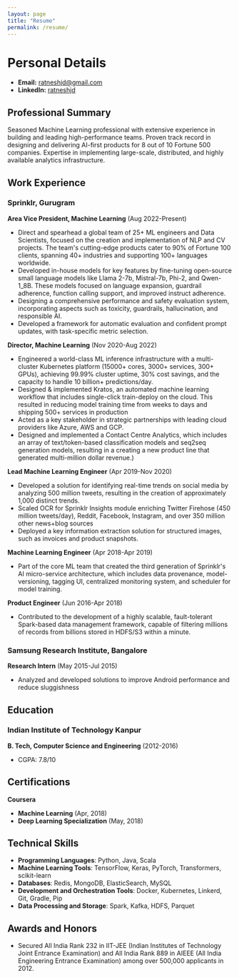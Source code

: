 ```yaml
---
layout: page
title: "Resume"
permalink: /resume/
---
```

# Personal Details 

- **Email:** ratneshjd@gmail.com 
- **LinkedIn:** [ratneshjd](https://www.linkedin.com/in/ratneshjd/)


## Professional Summary
Seasoned Machine Learning professional with extensive experience in building and leading high-performance teams. Proven track record in designing and delivering AI-first products for 8 out of 10 Fortune 500 companies. Expertise in implementing large-scale, distributed, and highly available analytics infrastructure. 

## Work Experience
### Sprinklr, Gurugram
**Area Vice President, Machine Learning** (Aug 2022-Present)
- Direct and spearhead a global team of 25+ ML engineers and Data Scientists, focused on the creation and implementation of NLP and CV projects. The team's cutting-edge products cater to 90% of Fortune 100 clients, spanning 40+ industries and supporting 100+ languages worldwide.
- Developed in-house models for key features by fine-tuning open-source small language models like Llama 2-7b, Mistral-7b, Phi-2, and Qwen-1_8B. These models focused on language expansion, guardrail adherence, function calling support, and improved instruct adherence.
- Designing a comprehensive performance and safety evaluation system, incorporating aspects such as toxicity, guardrails, hallucination, and responsible AI.
- Developed a framework for automatic evaluation and confident prompt updates, with task-specific metric selection.

**Director, Machine Learning** (Nov 2020-Aug 2022)
- Engineered a world-class ML inference infrastructure with a multi-cluster Kubernetes platform (15000+ cores, 3000+ services, 300+ GPUs), achieving 99.99% cluster uptime, 30% cost savings, and the capacity to handle 10 billion+ predictions/day.
- Designed & implemented Kratos, an automated machine learning workflow that includes single-click train-deploy on the cloud. This resulted in reducing model training time from weeks to days and shipping 500+ services in production
- Acted as a key stakeholder in strategic partnerships with leading cloud providers like Azure, AWS and GCP.
- Designed and implemented a Contact Centre Analytics, which includes an array of text/token-based classification models and seq2seq generation models, resulting in a creating a new product line that generated multi-million dollar revenue.)

**Lead Machine Learning Engineer** (Apr 2019-Nov 2020)
- Developed a solution for identifying real-time trends on social media by analyzing 500 million tweets, resulting in the creation of approximately 1,000 distinct trends.
- Scaled OCR for Sprinklr Insights module enriching Twitter Firehose (450 million tweets/day), Reddit, Facebook, Instagram, and over 350 million other news+blog sources
- Deployed a key information extraction solution for structured images, such as invoices and product snapshots. 

**Machine Learning Engineer** (Apr 2018-Apr 2019)
- Part of the core ML team that created the third generation of Sprinklr's AI micro-service architecture, which includes data provenance, model-versioning, tagging UI, centralized monitoring system, and scheduler for model training.

**Product Engineer** (Jun 2016-Apr 2018)
- Contributed to the development of a highly scalable, fault-tolerant Spark-based data management framework, capable of filtering millions of records from billions stored in HDFS/S3 within a minute.

### Samsung Research Institute, Bangalore
**Research Intern** (May 2015-Jul 2015)
- Analyzed and developed solutions to improve Android performance and reduce sluggishness

## Education
### Indian Institute of Technology Kanpur
**B. Tech, Computer Science and Engineering** (2012-2016)
- CGPA: 7.8/10

## Certifications
**Coursera**
- **Machine Learning** (Apr, 2018)
- **Deep Learning Specialization** (May, 2018)

## Technical Skills
- **Programming Languages**: Python, Java, Scala
- **Machine Learning Tools**: TensorFlow, Keras, PyTorch, Transformers, scikit-learn
- **Databases**: Redis, MongoDB, ElasticSearch, MySQL
- **Development and Orchestration Tools**: Docker, Kubernetes, Linkerd, Git, Gradle, Pip
- **Data Processing and Storage**: Spark, Kafka, HDFS, Parquet
## Awards and Honors
- Secured All India Rank 232 in IIT-JEE (Indian Institutes of Technology Joint Entrance Examination) and All India Rank 889 in AIEEE (All India Engineering Entrance Examination) among over 500,000 applicants in 2012.
